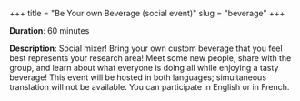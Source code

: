 +++
title = "Be Your own Beverage (social event)"
slug = "beverage"
+++

**Duration**: 60 minutes

**Description**: Social mixer! Bring your own custom beverage that you feel best represents your research area! Meet some new people, share with the group, and learn about what everyone is doing all while enjoying a tasty beverage! This event will be hosted in both languages; simultaneous translation will not be available. You can participate in English or in French.  

